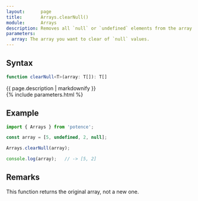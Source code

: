 ```yaml
---
layout:      page
title:       Arrays.clearNull()
module:      Arrays
description: Removes all `null` or `undefined` elements from the array.
parameters:
  array: The array you want to clear of `null` values.
---
```

## Syntax

```ts
function clearNull<T>(array: T[]): T[]
```

<div class="description">{{ page.description | markdownify }}</div>
{% include parameters.html %}

## Example

```ts
import { Arrays } from 'potence';

const array = [5, undefined, 2, null];

Arrays.clearNull(array);

console.log(array);   // -> [5, 2]
```

## Remarks

This function returns the original array, not a new one.
